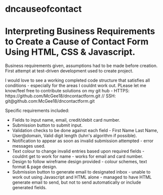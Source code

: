 # dncauseofcontact
<h1>Interpreting Business Requirements to Create a Cause of Contact Form Using HTML, CSS & Javascript.</h1>
<p> Business requirements given, assumptions had to be made before creation. First attempt at test-driven development used to create project.<p>
<p> I would love to see a working completed code structure that satisfies all conditions - especially for the areas I couldnt work out. PLease let me know/feel free to contribute solutions on my git hub - HTTPS: https://github.com/McGee18/dncontactform.git // SSH: git@github.com:McGee18/dncontactform.git <p>
<p> Specific requirements included:</p>

<ul> 
<li> Fields to input name, email, credit/debit card number.</li>
<li> Submission button to submit input.</li>
<li> Validation checks to be done against each field - First Name Last Name, User@domain, Valid digit length  (luhn's algorithm if possible).</li>
<li> Notification to appear as soon as invalid submission attempted - error messages used.</li>
<li> Text colour to change invalid entries based upon required fields - couldnt get to work for name - works for email and card number.</li>
<li> Design to follow wireframe design provided - colour schemes, text format & page design.</li>
<li> Submission button to generate email to designated inbox - unable to work out using Javascript and HTML alone - managed to have HTML generate email to send, but not to send automatically or include generated fields.</li>
</ul>


